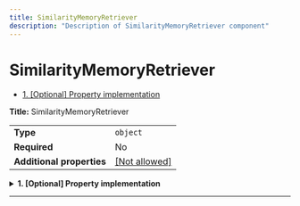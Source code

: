 ```yaml
---
title: SimilarityMemoryRetriever
description: "Description of SimilarityMemoryRetriever component"
---
```

# SimilarityMemoryRetriever

- [1. [Optional] Property implementation](#implementation)

**Title:** SimilarityMemoryRetriever

|                           |                                                         |
| ------------------------- | ------------------------------------------------------- |
| **Type**                  | `object`                                                |
| **Required**              | No                                                      |
| **Additional properties** | [[Not allowed]](# "Additional Properties not allowed.") |

<details>
<summary>
<strong> <a name="implementation"></a>1. [Optional] Property implementation</strong>  

</summary>
<blockquote>

|              |         |
| ------------ | ------- |
| **Type**     | `const` |
| **Required** | No      |

Specific value: `"SimilarityMemoryRetriever"`

</blockquote>
</details>

----------------------------------------------------------------------------------------------------------------------------
